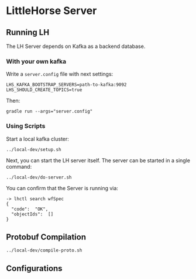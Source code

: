 # LittleHorse Server

## Running LH

The LH Server depends on Kafka as a backend database.

### With your own kafka

Write a `server.config` file with next settings:

```
LHS_KAFKA_BOOTSTRAP_SERVERS=path-to-kafka:9092
LHS_SHOULD_CREATE_TOPICS=true
```

Then:

```
gradle run --args="server.config"
```

### Using Scripts

Start a local kafka cluster:

```
../local-dev/setup.sh
```

Next, you can start the LH server itself. The server can be started in a single command:

```
../local-dev/do-server.sh
```

You can confirm that the Server is running via:

```
-> lhctl search wfSpec
{
  "code":  "OK",
  "objectIds":  []
}
```

## Protobuf Compilation

```
../local-dev/compile-proto.sh
```

## Configurations
